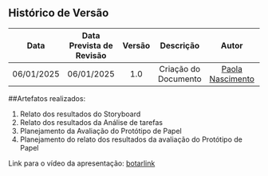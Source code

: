 ## Histórico de Versão
|    Data    | Data Prevista de Revisão | Versão |      Descrição       |                    Autor                    |                     Revisor                      |
| :--------: | :----------------------: | :----: | :------------------: | :-----------------------------------------: | :----------------------------------------------: |
| 06/01/2025 |        06/01/2025        |  1.0   | Criação do Documento | [Paola Nascimento](https://github.com/paolaalim) |          [Karolina Vieira](https://github.com/Karolina91)   |


##Artefatos realizados:  

<ol>
<li>Relato dos resultados do Storyboard</li>
<li>Relato dos resultados da Análise de tarefas </li>
<li>Planejamento da Avaliação do Protótipo de Papel</li>
<li>Planejamento do relato dos resultados da avaliação do Protótipo de Papel</li>
</ol>

Link para o vídeo da apresentação:
[botarlink](botarlink)
